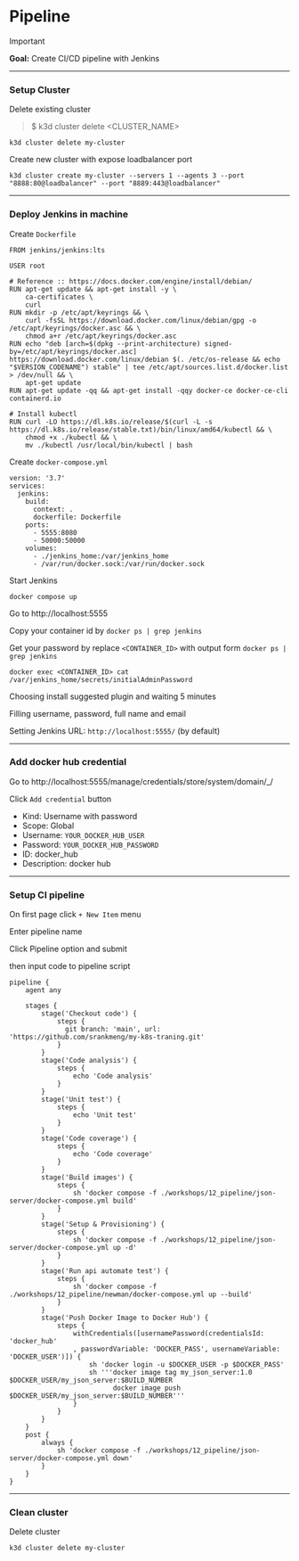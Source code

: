# Pipeline

> [!IMPORTANT]  
> **Goal:** Create CI/CD pipeline with Jenkins

---

### Setup Cluster

Delete existing cluster
> $ k3d cluster delete <CLUSTER_NAME>
```
k3d cluster delete my-cluster
```

Create new cluster with expose loadbalancer port
```
k3d cluster create my-cluster --servers 1 --agents 3 --port "8888:80@loadbalancer" --port "8889:443@loadbalancer"
```

---

### Deploy Jenkins in machine

Create `Dockerfile`
```
FROM jenkins/jenkins:lts

USER root

# Reference :: https://docs.docker.com/engine/install/debian/
RUN apt-get update && apt-get install -y \
    ca-certificates \
    curl
RUN mkdir -p /etc/apt/keyrings && \
    curl -fsSL https://download.docker.com/linux/debian/gpg -o /etc/apt/keyrings/docker.asc && \
    chmod a+r /etc/apt/keyrings/docker.asc
RUN echo "deb [arch=$(dpkg --print-architecture) signed-by=/etc/apt/keyrings/docker.asc] https://download.docker.com/linux/debian $(. /etc/os-release && echo "$VERSION_CODENAME") stable" | tee /etc/apt/sources.list.d/docker.list > /dev/null && \
    apt-get update
RUN apt-get update -qq && apt-get install -qqy docker-ce docker-ce-cli containerd.io

# Install kubectl
RUN curl -LO https://dl.k8s.io/release/$(curl -L -s https://dl.k8s.io/release/stable.txt)/bin/linux/amd64/kubectl && \
    chmod +x ./kubectl && \
    mv ./kubectl /usr/local/bin/kubectl | bash
```

Create `docker-compose.yml`
```
version: '3.7'
services:
  jenkins:
    build:
      context: .
      dockerfile: Dockerfile
    ports:
      - 5555:8080
      - 50000:50000
    volumes:
      - ./jenkins_home:/var/jenkins_home
      - /var/run/docker.sock:/var/run/docker.sock
```

Start Jenkins
```
docker compose up
```

Go to http://localhost:5555

Copy your container id by `docker ps | grep jenkins`

Get your password by replace `<CONTAINER_ID>` with output form `docker ps | grep jenkins`

```
docker exec <CONTAINER_ID> cat /var/jenkins_home/secrets/initialAdminPassword
```

Choosing install suggested plugin and waiting 5 minutes

Filling username, password, full name and email 

Setting Jenkins URL: `http://localhost:5555/` (by default)

---

### Add docker hub credential

Go to http://localhost:5555/manage/credentials/store/system/domain/_/

Click `Add credential` button

- Kind: Username with password
- Scope: Global
- Username: `YOUR_DOCKER_HUB_USER`
- Password: `YOUR_DOCKER_HUB_PASSWORD`
- ID: docker_hub
- Description: docker hub

---

### Setup CI pipeline

On first page click `+ New Item` menu

Enter pipeline name

Click Pipeline option and submit 

then input code to pipeline script
```
pipeline {
    agent any

    stages {
        stage('Checkout code') {
            steps {
              git branch: 'main', url: 'https://github.com/srankmeng/my-k8s-traning.git'
            }
        }
        stage('Code analysis') {
            steps {
                echo 'Code analysis'
            }
        }
        stage('Unit test') {
            steps {
                echo 'Unit test'
            }
        }
        stage('Code coverage') {
            steps {
                echo 'Code coverage'
            }
        }
        stage('Build images') {
            steps {
                sh 'docker compose -f ./workshops/12_pipeline/json-server/docker-compose.yml build'
            }
        }
        stage('Setup & Provisioning') {
            steps {
                sh 'docker compose -f ./workshops/12_pipeline/json-server/docker-compose.yml up -d'
            }
        }
        stage('Run api automate test') {
            steps {
                sh 'docker compose -f ./workshops/12_pipeline/newman/docker-compose.yml up --build'
            }
        }
        stage('Push Docker Image to Docker Hub') {
            steps {
                withCredentials([usernamePassword(credentialsId: 'docker_hub'
                , passwordVariable: 'DOCKER_PASS', usernameVariable: 'DOCKER_USER')]) {
                    sh 'docker login -u $DOCKER_USER -p $DOCKER_PASS'
                    sh '''docker image tag my_json_server:1.0 $DOCKER_USER/my_json_server:$BUILD_NUMBER
                          docker image push $DOCKER_USER/my_json_server:$BUILD_NUMBER'''
                }        
            }
        }
    }
    post {
        always {
            sh 'docker compose -f ./workshops/12_pipeline/json-server/docker-compose.yml down'
        }
    }
}
```

---

### Clean cluster

Delete cluster
```
k3d cluster delete my-cluster
```
